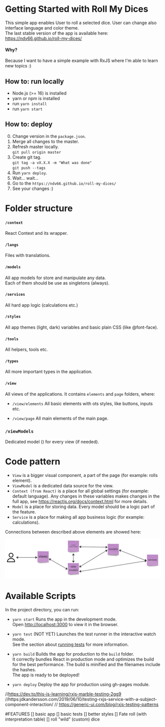 # Getting Started with Roll My Dices
This simple app enables User to roll a selected dice. User can change also interface language and color theme. \
The last stable version of the app is available here: https://ndv66.github.io/roll-my-dices/

#### Why?
Because I want to have a simple example with RxJS where I'm able to learn new topics :)

## How to: run locally
- Node.js (>= 16) is installed
- yarn or npm is installed
- run `yarn install`
- run `yarn start`

## How to: deploy
0. Change version in the `package.json`.
1. Merge all changes to the master.
2. Refresh master locally. \
`git pull origin master`
3. Create git tag. \
`git tag -a vX.X.X -m "What was done"` \
`git push --tags`
4. Run `yarn deploy`.
5. Wait... wait...
6. Go to the `https://ndv66.github.io/roll-my-dices/`
7. See your changes :)

# Folder structure

#### `/context`
React Context and its wrapper.

#### `/langs`
Files with translations.

#### `/models`
All app models for store and manipulate any data. \
Each of them should be use as singletons (always).

#### `/services`
All hard app logic (calculations etc.)

#### `/styles`
All app themes (light, dark) variables and basic plain CSS (like @font-face).

#### `/tools`
All helpers, tools etc.

#### `/types`
All more important types in the application.

#### `/view`
All views of the applications. It contains `elements` and `page` folders, where:

- `/view/elements`
All basic elements with ots styles, like buttons, inputs etc.

- `/view/page`
All main elements of the main page.

### `/viewModels`
Dedicated model () for every view (if needed).

# Code pattern
- `View` is a bigger visual component, a part of the page (for example: rolls element).
 - `ViewModel` is a dedicated data source for the view.
- `Context (from React)` is a place for all global settings (for example: default language). Any changes in these variables makes changes in the full app, see https://reactjs.org/docs/context.html for more details.
- `Model` is a place for storing data. Every model should be a logic part of the feature.
- `Service` is a place for making all app business logic (for example: calculations).

Connections between described above elements are showed here:

![See doc/pattern.jpg for more information about the app flow.](./doc/pattern.jpg "Pattern")

# Available Scripts
In the project directory, you can run:

- `yarn start`
Runs the app in the development mode.\
Open [http://localhost:3000](http://localhost:3000) to view it in the browser.

- `yarn test` (NOT YET)
Launches the test runner in the interactive watch mode.\
See the section about [running tests](https://facebook.github.io/create-react-app/docs/running-tests) for more information.

- `yarn build`
Builds the app for production to the `build` folder.\
It correctly bundles React in production mode and optimizes the build for the best performance. The build is minified and the filenames include the hashes.\
The app is ready to be deployed!

- `yarn deploy`
Deploy the app for production using gh-pages module.

//https://dev.to/this-is-learning/rxjs-marble-testing-2gg9
//https:jdkandersson.com/2019/06/10/testing-rxjs-service-with-a-subject-component-interaction/
// https://generic-ui.com/blog/rxjs-testing-patterns

#FEATURES
[] basic app
[] basic tests
[] better styles
[] Fate roll (with interpretation table)
[] roll "wild" (custom) dice
